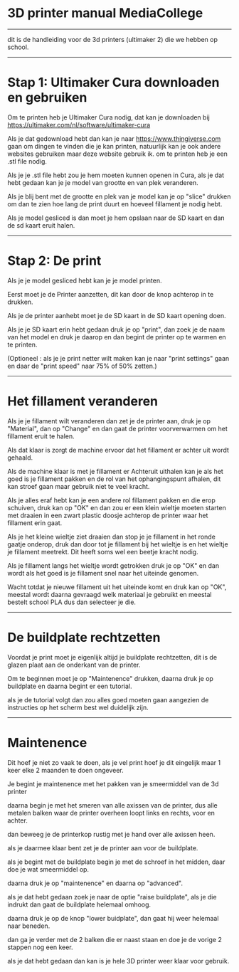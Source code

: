 # 3D printer manual MediaCollege



--------------------------------------
dit is de handleiding voor de 3d printers (ultimaker 2) die we hebben op school.

___________________________________________________________________________________

# Stap 1: Ultimaker Cura downloaden en gebruiken
 
  Om te printen heb je Ultimaker Cura nodig, dat kan je downloaden bij https://ultimaker.com/nl/software/ultimaker-cura
  
  Als je dat gedownload hebt dan kan je naar https://www.thingiverse.com gaan om dingen te vinden die je kan printen,
  natuurlijk kan je ook andere websites gebruiken maar deze website gebruik ik. om te printen heb je een .stl file nodig.
  
  Als je je .stl file hebt zou je hem moeten kunnen openen in Cura, als je dat hebt gedaan kan je je model van grootte en van plek veranderen.
  
  Als je blij bent met de grootte en plek van je model kan je op "slice" drukken om dan te zien hoe lang de print duurt en hoeveel fillament je nodig hebt.
  
  Als je model gesliced is dan moet je hem opslaan naar de SD kaart en dan de sd kaart eruit halen.
  
 ____________________________________________________
 
 
 # Stap 2: De print
  
  Als je je model gesliced hebt kan je je model printen.
  
  Eerst moet je de Printer aanzetten, dit kan door de knop achterop in te drukken.
  
  Als je de printer aanhebt moet je de SD kaart in de SD kaart opening doen.
  
  Als je je SD kaart erin hebt gedaan druk je op "print", dan zoek je de naam van het model en druk je daarop en dan begint de printer op te warmen en te printen.
  
  (Optioneel : als je je print netter wilt maken kan je naar "print settings" gaan en daar de "print speed" naar 75% of 50% zetten.)
  
  ____________________________________________________________
  
 # Het fillament veranderen
  
  Als je je fillament wilt veranderen dan zet je de printer aan, druk je op "Material", dan op "Change" en dan gaat de printer
  voorverwarmen om het fillament eruit te halen.
  
  Als dat klaar is zorgt de machine ervoor dat het fillament er achter uit wordt gehaald.
  
  Als de machine klaar is met je fillament er Achteruit uithalen kan je als het goed is je fillament pakken en de rol van het ophangingspunt afhalen,
  dit kan stroef gaan maar gebruik niet te veel kracht.
  
  Als je alles eraf hebt kan je een andere rol fillament pakken en die erop schuiven,
  druk kan op "OK" en dan zou er een klein wieltje moeten starten met draaien in een zwart plastic doosje achterop de printer waar het fillament erin gaat.
  
  Als je het kleine wieltje ziet draaien dan stop je je fillament in het ronde gaatje onderop,
  druk dan door tot je fillament bij het wieltje is en het wieltje je fillament meetrekt. Dit heeft soms wel een beetje kracht nodig.
  
  Als je fillament langs het wieltje wordt getrokken druk je op "OK" en dan wordt als het goed is je fillament snel naar het uiteinde genomen.
  
  Wacht totdat je nieuwe fillament uit het uiteinde komt en druk kan op "OK",
  meestal wordt daarna gevraagd welk materiaal je gebruikt en meestal bestelt school PLA dus dan selecteer je die.
  
  ______________________________________________________________________________________________________________________________________
  
  # De buildplate rechtzetten
  
   Voordat je print moet je eigenlijk altijd je buildplate rechtzetten, dit is de glazen plaat aan de onderkant van de printer.
   
   Om te beginnen moet je op "Maintenence" drukken, daarna druk je op buildplate en daarna begint er een tutorial.
   
   als je de tutorial volgt dan zou alles goed moeten gaan aangezien de instructies op het scherm best wel duidelijk zijn.
   
   __________________________________________________________________________________________________________________________________
   
 # Maintenence
 
   Dit hoef je niet zo vaak te doen, als je vel print hoef je dit eingelijk maar 1 keer elke 2 maanden te doen ongeveer.
   
   Je begint je maintenence met het pakken van je smeermiddel van de 3d printer
 
   daarna begin je met het smeren van alle axissen van de printer, dus alle metalen balken waar de printer overheen loopt links en rechts, voor en achter.
   
   dan beweeg je de printerkop rustig met je hand over alle axissen heen.
   
   als je daarmee klaar bent zet je de printer aan voor de buildplate.
   
   als je begint met de buildplate begin je met de schroef in het midden, daar doe je wat smeermiddel op.
   
   daarna druk je op "maintenence" en daarna op "advanced".
   
   als je dat hebt gedaan zoek je naar de optie "raise buildplate", als je die indrukt dan gaat de buildplate helemaal omhoog.
   
   daarna druk je op de knop "lower buidplate", dan gaat hij weer helemaal naar beneden.
   
   dan ga je verder met de 2 balken die er naast staan en doe je de vorige 2 stappen nog een keer.
   
   als je dat hebt gedaan dan kan is je hele 3D printer weer klaar voor gebruik.
   

